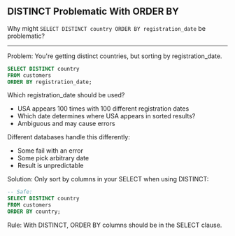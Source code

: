 ## DISTINCT Problematic With ORDER BY

Why might `SELECT DISTINCT country ORDER BY registration_date` be problematic?

---

Problem: You're getting distinct countries, but sorting by registration_date.

```sql
SELECT DISTINCT country
FROM customers
ORDER BY registration_date;
```

Which registration_date should be used?
- USA appears 100 times with 100 different registration dates
- Which date determines where USA appears in sorted results?
- Ambiguous and may cause errors

Different databases handle this differently:
- Some fail with an error
- Some pick arbitrary date
- Result is unpredictable

Solution: Only sort by columns in your SELECT when using DISTINCT:

```sql
-- Safe:
SELECT DISTINCT country
FROM customers
ORDER BY country;
```

Rule: With DISTINCT, ORDER BY columns should be in the SELECT clause.

